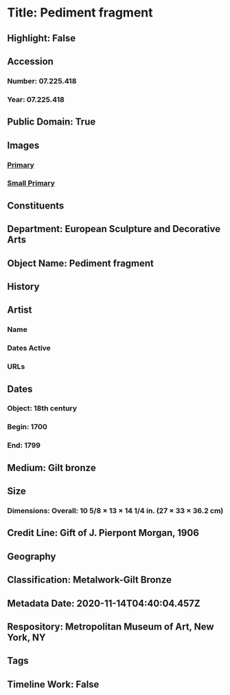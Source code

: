 # Title: Pediment fragment
## Highlight: False
## Accession
### Number: 07.225.418
### Year: 07.225.418
## Public Domain: True
## Images
### [Primary](https://images.metmuseum.org/CRDImages/es/original/5240.jpg)
### [Small Primary](https://images.metmuseum.org/CRDImages/es/web-large/5240.jpg)
## Constituents
## Department: European Sculpture and Decorative Arts
## Object Name: Pediment fragment
## History
## Artist
### Name
### Dates Active
### URLs
## Dates
### Object: 18th century
### Begin: 1700
### End: 1799
## Medium: Gilt bronze
## Size
### Dimensions: Overall: 10 5/8 × 13 × 14 1/4 in. (27 × 33 × 36.2 cm)
## Credit Line: Gift of J. Pierpont Morgan, 1906
## Geography
## Classification: Metalwork-Gilt Bronze
## Metadata Date: 2020-11-14T04:40:04.457Z
## Respository: Metropolitan Museum of Art, New York, NY
## Tags
## Timeline Work: False
